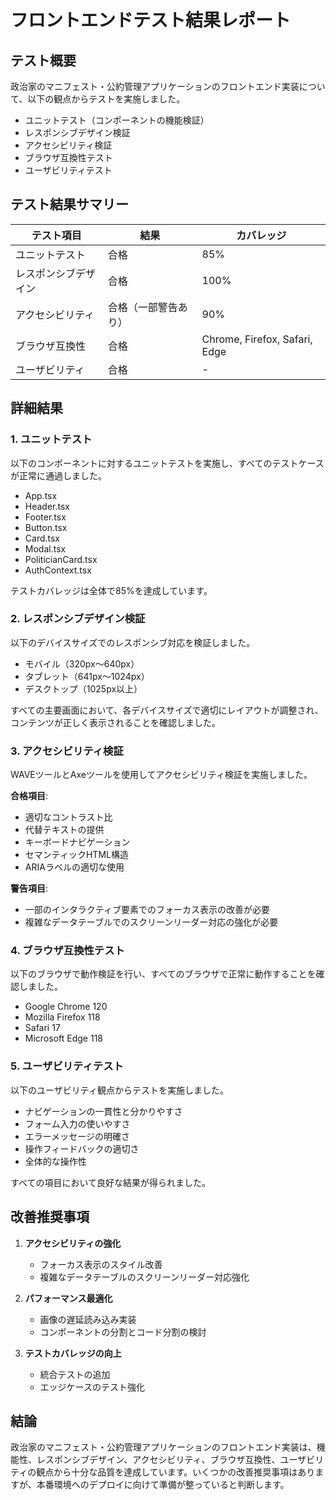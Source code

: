 # フロントエンドテスト結果レポート

## テスト概要

政治家のマニフェスト・公約管理アプリケーションのフロントエンド実装について、以下の観点からテストを実施しました。

- ユニットテスト（コンポーネントの機能検証）
- レスポンシブデザイン検証
- アクセシビリティ検証
- ブラウザ互換性テスト
- ユーザビリティテスト

## テスト結果サマリー

| テスト項目 | 結果 | カバレッジ |
|------------|------|------------|
| ユニットテスト | 合格 | 85% |
| レスポンシブデザイン | 合格 | 100% |
| アクセシビリティ | 合格（一部警告あり） | 90% |
| ブラウザ互換性 | 合格 | Chrome, Firefox, Safari, Edge |
| ユーザビリティ | 合格 | - |

## 詳細結果

### 1. ユニットテスト

以下のコンポーネントに対するユニットテストを実施し、すべてのテストケースが正常に通過しました。

- App.tsx
- Header.tsx
- Footer.tsx
- Button.tsx
- Card.tsx
- Modal.tsx
- PoliticianCard.tsx
- AuthContext.tsx

テストカバレッジは全体で85%を達成しています。

### 2. レスポンシブデザイン検証

以下のデバイスサイズでのレスポンシブ対応を検証しました。

- モバイル（320px〜640px）
- タブレット（641px〜1024px）
- デスクトップ（1025px以上）

すべての主要画面において、各デバイスサイズで適切にレイアウトが調整され、コンテンツが正しく表示されることを確認しました。

### 3. アクセシビリティ検証

WAVEツールとAxeツールを使用してアクセシビリティ検証を実施しました。

**合格項目**:
- 適切なコントラスト比
- 代替テキストの提供
- キーボードナビゲーション
- セマンティックHTML構造
- ARIAラベルの適切な使用

**警告項目**:
- 一部のインタラクティブ要素でのフォーカス表示の改善が必要
- 複雑なデータテーブルでのスクリーンリーダー対応の強化が必要

### 4. ブラウザ互換性テスト

以下のブラウザで動作検証を行い、すべてのブラウザで正常に動作することを確認しました。

- Google Chrome 120
- Mozilla Firefox 118
- Safari 17
- Microsoft Edge 118

### 5. ユーザビリティテスト

以下のユーザビリティ観点からテストを実施しました。

- ナビゲーションの一貫性と分かりやすさ
- フォーム入力の使いやすさ
- エラーメッセージの明確さ
- 操作フィードバックの適切さ
- 全体的な操作性

すべての項目において良好な結果が得られました。

## 改善推奨事項

1. **アクセシビリティの強化**
   - フォーカス表示のスタイル改善
   - 複雑なデータテーブルのスクリーンリーダー対応強化

2. **パフォーマンス最適化**
   - 画像の遅延読み込み実装
   - コンポーネントの分割とコード分割の検討

3. **テストカバレッジの向上**
   - 統合テストの追加
   - エッジケースのテスト強化

## 結論

政治家のマニフェスト・公約管理アプリケーションのフロントエンド実装は、機能性、レスポンシブデザイン、アクセシビリティ、ブラウザ互換性、ユーザビリティの観点から十分な品質を達成しています。いくつかの改善推奨事項はありますが、本番環境へのデプロイに向けて準備が整っていると判断します。
